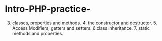 # Intro-PHP-practice-
3. classes, properties and methods. 4. the constructor and destructor. 5. Access Modifiers, getters and setters. 6.class inheritance. 7. static methods and properties. 


